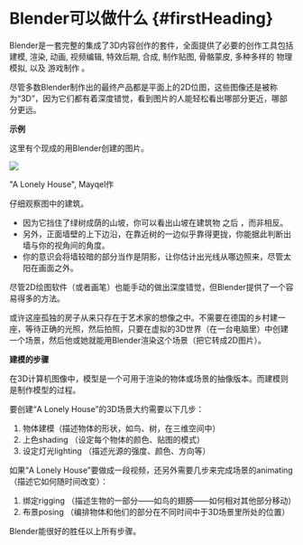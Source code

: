 # Blender可以做什么 {#firstHeading}

Blender是一套完整的集成了3D内容创作的套件，全面提供了必要的创作工具包括 建模, 渲染, 动画, 视频编辑, 特效后期, 合成, 制作贴图, 骨骼蒙皮, 多种多样的 物理模拟, 以及 游戏制作 。

尽管多数Blender制作出的最终产品都是平面上的2D位图，这些图像还是被称为“3D”，因为它们都有着深度错觉，看到图片的人能轻松看出哪部分更近，哪部分更远。

**示例**

这里有个现成的用Blender创建的图片。

[![](https://upload.wikimedia.org/wikipedia/commons/thumb/3/39/Lone_House.jpg/400px-Lone_House.jpg)](https://zh.wikibooks.org/wiki/File:Lone_House.jpg)

"A Lonely House", Mayqel作

仔细观察图中的建筑。

* 因为它挡住了绿树成荫的山坡，你可以看出山坡在建筑物
  之后
  ，而非相反。
* 另外，正面墙壁的上下边沿，在靠近树的一边似乎靠得更拢，你能据此判断出墙与你的视角间的角度。
* 你的意识会将墙较暗的部分当作是阴影，让你估计出光线从哪边照来，尽管太阳在画面之外。

尽管2D绘图软件（或者画笔）也能手动的做出深度错觉，但Blender提供了一个容易得多的方法。

或许这座孤独的房子从来只存在于艺术家的想像之中。不需要在德国的乡村建一座，等待正确的光照，然后拍照，只要在虚拟的3D世界（在一台电脑里）中创建一个场景，然后他或她就能用Blender渲染这个场景（把它转成2D图片）。

**建模的步骤**

在3D计算机图像中，模型是一个可用于渲染的物体或场景的抽像版本。而建模则是制作模型的过程。

要创建“A Lonely House”的3D场景大约需要以下几步：

1. 物体建模（描述物体的形状，如鸟、树，在三维空间中）
2. 上色shading
    （设定每个物体的颜色、贴图的模式）
3. 设定灯光lighting
    （描述光源的强度、颜色、方向等）

如果“A Lonely House”要做成一段视频，还另外需要几步来完成场景的animating（描述它如何随时间改变）：

1. 绑定rigging
    （描述生物的一部分——如鸟的翅膀——如何相对其他部分移动）
2. 布景posing
    （编排物体和他们的部分在不同时间中于3D场景里所处的位置）

Blender能很好的胜任以上所有步骤。

